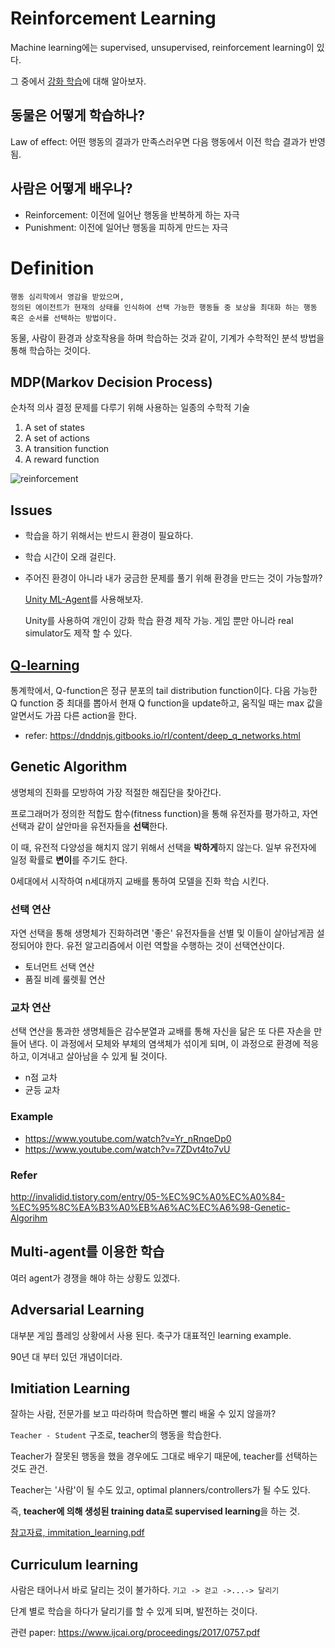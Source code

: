 # Reinforcement Learning
Machine learning에는 supervised, unsupervised, reinforcement learning이 있다.

그 중에서 [강화 학습](https://ko.wikipedia.org/wiki/%EA%B0%95%ED%99%94_%ED%95%99%EC%8A%B5)에 대해 알아보자.

## 동물은 어떻게 학습하나?
Law of effect: 어떤 행동의 결과가 만족스러우면 다음 행동에서 이전 학습 결과가 반영됨.

## 사람은 어떻게 배우나?
- Reinforcement: 이전에 일어난 행동을 반복하게 하는 자극
- Punishment: 이전에 일어난 행동을 피하게 만드는 자극


# Definition
```
행동 심리학에서 영감을 받았으며, 
정의된 에이전트가 현재의 상태를 인식하여 선택 가능한 행동들 중 보상을 최대화 하는 행동 혹은 순서를 선택하는 방법이다.
```
동물, 사람이 환경과 상호작용을 하며 학습하는 것과 같이, 기계가 수학적인 분석 방법을 통해 학습하는 것이다.
## MDP(Markov Decision Process)
순차적 의사 결정 문제를 다루기 위해 사용하는 일종의 수학적 기술
1. A set of states
2. A set of actions
3. A transition function
4. A reward function

![reinforcement](http://www.popit.kr/wp-content/uploads/2017/02/Screen-Shot-2017-02-28-at-4.00.34-PM-600x251.png)

## Issues
- 학습을 하기 위해서는 반드시 환경이 필요하다.
- 학습 시간이 오래 걸린다.
- 주어진 환경이 아니라 내가 궁금한 문제를 풀기 위해 환경을 만드는 것이 가능할까?

  [Unity ML-Agent](https://blogs.unity3d.com/kr/2017/09/19/introducing-unity-machine-learning-agents/)를 사용해보자.
  
  Unity를 사용하여 개인이 강화 학습 환경 제작 가능. 게임 뿐만 아니라 real simulator도 제작 할 수 있다.
  
## [Q-learning](https://en.wikipedia.org/wiki/Q-function)
통계학에서, Q-function은 정규 분포의 tail distribution function이다.
다음 가능한 Q function 중 최대를 뽑아서 현재 Q function을 update하고, 움직일 때는 max 값을 알면서도 가끔 다른 action을 한다.

- refer: https://dnddnjs.gitbooks.io/rl/content/deep_q_networks.html

## Genetic Algorithm
생명체의 진화를 모방하여 가장 적절한 해집단을 찾아간다.

프로그래머가 정의한 적합도 함수(fitness function)을 통해 유전자를 평가하고, 자연 선택과 같이 살안마을 유전자들을 **선택**한다.

이 때, 유전적 다양성을 해치지 않기 위해서 선택을 **박하게**하지 않는다. 일부 유전자에 일정 확률로 **변이**를 주기도 한다.

0세대에서 시작하여 n세대까지 교배를 통하여 모델을 진화 학습 시킨다.

### 선택 연산
자연 선택을 통해 생명체가 진화하려면 '좋은' 유전자들을 선별 및 이들이 살아남게끔 설정되어야 한다. 유전 알고리즘에서 이런 역할을 수행하는 것이 선택연산이다.
- 토너먼트 선택 연산
- 품질 비례 룰렛휠 연산

### 교차 연산
선택 연산을 통과한 생명체들은 감수분열과 교배를 통해 자신을 닮은 또 다른 자손을 만들어 낸다. 이 과정에서 모체와 부체의 염색체가 섞이게 되며, 이 과정으로 환경에 적응하고, 이겨내고 살아남을 수 있게 될 것이다.
- n점 교차
- 균등 교차

### Example
- https://www.youtube.com/watch?v=Yr_nRnqeDp0
- https://www.youtube.com/watch?v=7ZDvt4to7vU

### Refer
http://invalidid.tistory.com/entry/05-%EC%9C%A0%EC%A0%84-%EC%95%8C%EA%B3%A0%EB%A6%AC%EC%A6%98-Genetic-Algorihm


## Multi-agent를 이용한 학습
여러 agent가 경쟁을 해야 하는 상황도 있겠다.

## Adversarial Learning
대부분 게임 플레잉 상황에서 사용 된다. 축구가 대표적인 learning example.

90년 대 부터 있던 개념이더라.


## Imitiation Learning
잘하는 사람, 전문가를 보고 따라하며 학습하면 빨리 배울 수 있지 않을까?

`Teacher - Student` 구조로, teacher의 행동을 학습한다.

Teacher가 잘못된 행동을 했을 경우에도 그대로 배우기 때문에, teacher를 선택하는 것도 관건.

Teacher는 '사람'이 될 수도 있고, optimal planners/controllers가 될 수도 있다.

즉, **teacher에 의해 생성된 training data로 supervised learning**을 하는 것.

[참고자료, immitation_learning.pdf](https://katefvision.github.io/katefSlides/immitation_learning_I_katef.pdf)

## Curriculum learning
사람은 태어나서 바로 달리는 것이 불가하다.
`기고 -> 걷고 ->...-> 달리기`

단계 별로 학습을 하다가 달리기를 할 수 있게 되며, 발전하는 것이다.

관련 paper: https://www.ijcai.org/proceedings/2017/0757.pdf
